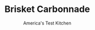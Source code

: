 ---
layout: ../../layouts/MarkdownPostLayout.astro
title: Brisket Carbonnade
author: America's Test Kitchen
pubDate: 2023-03-15
description: "Could a nod to Belgium elevate the classic American braised brisket?"
image_url: https://res.cloudinary.com/hksqkdlah/image/upload/ar_1:1,c_fill,dpr_2.0,f_auto,fl_lossy.progressive.strip_profile,g_faces:auto,q_auto:low,w_344/19988_sfs-brisketcarbonnade-10
tags: ["Main Courses","Beef"]
calories: 5167
protein: 49
carbohydrates: 17
fats: 
fiber: 2
ingredients: ["4 large, onions","1 (3 1/2-pound), beef brisket, flat cut, fat trimmed to 1/4 inch",", Salt and pepper","2 tablespoons, vegetable oil","1 tablespoon, tomato paste","2 , garlic cloves, minced","1 tablespoon, all-purpose flour","1 1/2 cups, beer","4 sprigs, fresh thyme","2 , bay leaves","1 tablespoon, packed brown sugar","1 tablespoon, cider vinegar","1 teaspoon, Dijon mustard"]
serves: 6
time: "4 hours, plus 1 hour resting"
instructions: ["Adjust oven rack to lower-middle position and heat oven to 325 degrees. Halve and slice 3 onions 1/2 inch thick. Puree remaining onion in food processor, about 10 seconds. Pat brisket dry with paper towels and season liberally with salt and pepper. Heat 1 tablespoon oil in 12-inch skillet over medium-high heat until just smoking. Place brisket in skillet, weigh down with Dutch oven or cast-iron skillet, and cook until well browned, about 4 minutes per side. Transfer brisket to 13 by 9-inch baking dish.","Heat remaining 1 tablespoon oil in now-empty skillet over medium heat until shimmering. Add sliced onions and 1/2 teaspoon salt and cook, stirring occasionally, until soft and golden brown, about 15 minutes. Stir in tomato paste and garlic and cook until fragrant, about 30 seconds. Stir in flour until onions are evenly coated and flour is lightly browned, about 2 minutes. Stir in pureed onion and cook until mixture has thickened, about 2 minutes. Stir in beer, thyme sprigs, bay leaves, sugar, and vinegar, scraping up any browned bits. Increase heat to medium-high and bring to boil.","Pour onion mixture over brisket and cover dish tightly with aluminum foil. Bake until brisket is tender and fork easily slips in and out of meat, about 3 hours. Let brisket rest in liquid, uncovered, for 1 hour.","Transfer brisket to carving board. Skim fat from top of sauce with large spoon and discard thyme sprigs and bay leaves. Whisk mustard into sauce and season with salt and pepper. Slice brisket against grain into 1/4-inch-thick slices and return to dish with sauce. Serve.","TO MAKE AHEAD: Follow recipe through step 3. Remove brisket from sauce, discard thyme sprigs and bay leaves, whisk in mustard, return brisket to sauce, and let cool completely. Cover and refrigerate for up to 48 hours. To serve, defat sauce, slice brisket, return to sauce, and cover with aluminum foil. Bake at 350 degrees until brisket is heated through, about 1 hour."]
nutrition: ["948 mg Potassium","482 mg Phosphorus","92 mg Calcium","4 mg Iron","69 mg Magnesium","1029 mg Sodium","11 mg Zinc","63 g Fat","11 mg Niacin (B3)","28 g Monounsaturated","3 g Polyunsaturated","11 mg Vitamin C","248 mg Cholesterol","24 g Saturated","2 g Fiber","2 µg Folic acid","48 µg Folate (food)","6 g Sugars","7 µg Vitamin K","307 g Water","17 g Carbs","52 µg Folate equivalent (total)","49 g Protein","2 mg Vitamin E","3 µg Vitamin B12","1 mg Vitamin B6","7 µg Vitamin A","861 kcal Energy","2 g Sugars, added","5167 calories"]
notes: "We like this recipe best when made with wheat beers, lagers, and pilsners."
---